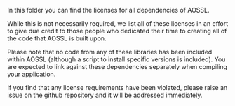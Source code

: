 In this folder you can find the licenses for all dependencies of AOSSL.

While this is not necessarily required, we list all of these licenses in an effort to give due credit to those people who dedicated their time to creating all of the code that AOSSL is built upon.

Please note that no code from any of these libraries has been included within AOSSL (although a script to install specific versions is included).  You are expected to link against these dependencies separately when compiling your application.

If you find that any license requirements have been violated, please raise an issue on the github repository and it will be addressed immediately.
